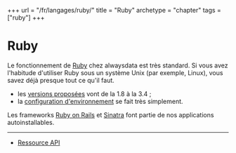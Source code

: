 +++
url = "/fr/langages/ruby/"
title = "Ruby"
archetype = "chapter"
tags = ["ruby"]
+++

# Ruby

Le fonctionnement de [Ruby](https://www.ruby-lang.org/fr/) chez alwaysdata est très standard. Si vous avez l'habitude d'utiliser Ruby sous un système Unix (par exemple, Linux), vous savez déjà presque tout ce qu'il faut.

* les [versions proposées](languages/ruby/configuration#versions-supportées) vont de la 1.8 à la 3.4 ;
* la [configuration d'environnement](languages/ruby/configuration#environnement) se fait très simplement.

Les frameworks [Ruby on Rails](https://rubyonrails.org/) et [Sinatra](http://sinatrarb.com/) font partie de nos applications autoinstallables.

---
* [Ressource API](https://api.alwaysdata.com/v1/environment/ruby/doc/)
